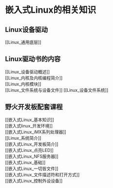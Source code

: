 # 嵌入式Linux的相关知识
## Linux设备驱动
[[Linux_通用底层]]
## Linux驱动书的内容
[[Linux_设备驱动概述]]  
[[Linux_内核及内核编程简介]]  
[[Linux_内核模块]]  
[[Linux_文件系统与设备文件]]
[[Linux_设备文件系统]]



## 野火开发板配套课程
[[嵌入式Linux_基本知识]]  
[[嵌入式linux_开发环境]]  
[[嵌入式Linux_iMX系列处理器]]  
[[Linux_系统简介]]  
[[嵌入式Linux_开发板简介]]  
[[嵌入式Linux_点亮LED]]  
[[嵌入式Linux_NFS服务器]]  
[[嵌入式Linux_基础]]  
[[嵌入式Linux_一切皆文件]]  
[[嵌入式Linux_文件描述符和打开方式]]  
[[嵌入式Linux_控制外设设备]]  